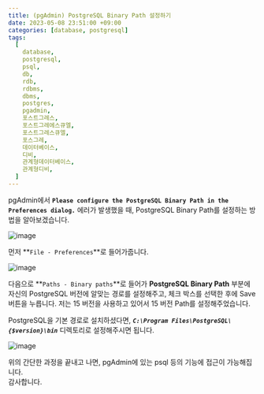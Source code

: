 ```yaml
---
title: (pgAdmin) PostgreSQL Binary Path 설정하기
date: 2023-05-08 23:51:00 +09:00
categories: [database, postgresql]
tags:
  [
    database,
    postgresql,
    psql,
    db,
    rdb,
    rdbms,
    dbms,
    postgres,
    pgadmin,
    포스트그레스,
    포스트그레에스큐엘,
    포스트그레스큐엘,
    포스그레,
    데이터베이스,
    디비,
    관계형데이터베이스,
    관계형디비,
  ]
---
```


pgAdmin에서 **`Please configure the PostgreSQL Binary Path in the Preferences dialog.`** 에러가 발생했을 때, PostgreSQL Binary Path를 설정하는 방법을 알아보겠습니다.  

![image](https://user-images.githubusercontent.com/104547731/236857575-6c830620-f520-48bd-a1e5-2110d1a90433.png)  

먼저 **`File - Preferences`**로 들어가줍니다.  

![image](https://user-images.githubusercontent.com/104547731/236858297-b36b24ee-5c26-48e1-bdd1-d19a509f2486.png)  

다음으로 **`Paths - Binary paths`**로 들어가 **PostgreSQL Binary Path** 부분에 자신의 PostgreSQL 버전에 알맞는 경로를 설정해주고, 체크 박스를 선택한 후에 Save 버튼을 누릅니다. 저는 15 버전을 사용하고 있어서 15 버전 Path를 설정해주었습니다.  

PostgreSQL을 기본 경로로 설치하셨다면, ***`C:\Program Files\PostgreSQL\{$version}\bin`*** 디렉토리로 설정해주시면 됩니다.  

![image](https://user-images.githubusercontent.com/104547731/236860742-54aad2b6-2768-40d4-aa15-8a46bc21963c.png)  

위의 간단한 과정을 끝내고 나면, pgAdmin에 있는 psql 등의 기능에 접근이 가능해집니다.  
감사합니다.